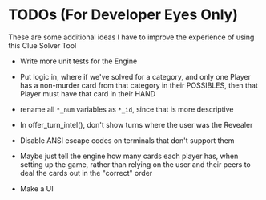 # TODOs (For Developer Eyes Only)

These are some additional ideas I have to improve the experience of using this Clue Solver Tool

+ Write more unit tests for the Engine

+ Put logic in, where if we've solved for a category, and only one Player has a non-murder card from that category in their POSSIBLES, then that Player must have that card in their HAND

+ rename all `*_num` variables as `*_id`, since that is more descriptive 

+ In offer_turn_intel(), don't show turns where the user was the Revealer

+ Disable ANSI escape codes on terminals that don't support them

+ Maybe just tell the engine how many cards each player has, when setting up the game, rather than relying on the user and their peers to deal the cards out in the "correct" order

+ Make a UI
